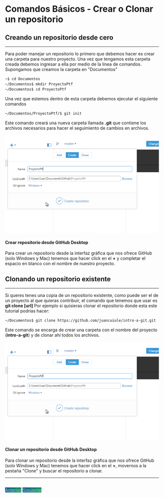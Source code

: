 # Comandos Básicos - Crear o Clonar un repositorio

## Creando un repositorio desde cero
---
Para poder manejar un repositorio lo primero que debemos hacer es crear una carpeta para nuestro proyecto.
Una vez que tengamos esta carpeta creada debemos ingresar a ella por medio de la línea de comandos.
Supongamos que creamos la carpeta en "Documentos"

```bash
~$ cd Documentos
~/Documentos$ mkdir ProyectoPtf
~/Documentos$ cd ProyectoPtf
```

Una vez que estemos dentro de esta carpeta debemos ejecutar el siguiente comandos

```bash
~/Documentos/ProyectoPtf/$ git init
```

Este comando creará una nueva carpeta llamada **.git** que contiene los archivos necesarios para hacer el seguimiento de cambios en archivos.

![Crear repositorio desde GitHub Desktop](../media/crear-repositorio.png)

#### Crear repositorio desde GitHub Desktop
Para crear un repositorio desde la interfaz gráfica que nos ofrece GitHub (solo Windows y Mac) tenemos que hacer click en el **+** y completar el espacio en blanco con el nombre de nuestro proyecto.

## Clonando un repositorio existente
---
Si queres tenes una copia de un repositorio existente, como puede ser el de un proyecto al que quieras contribuir, el comando que tenemos que usar es **git clone [url]**
Por ejemplo si quisieras clonar el repositorio donde esta este tutorial podrias hacer:

```bash
~/Documentos$ git clone https://github.com/juancuiule/intro-a-git.git
```

Este comando se encarga de crear una carpeta con el nombre del proyecto (**intro-a-git**) y de clonar ahí todos los archivos.

![Clonar un repositorio desde GitHub Desktop](../media/crear-repositorio.png)

#### Clonar un repositorio desde GitHub Desktop
Para clonar un repositorio desde la interfaz gráfica que nos ofrece GitHub (solo Windows y Mac) tenemos que hacer click en el **+**, movernos a la pestaña "Clone" y buscar el repositorio a clonar.

---

<br>
<style>
.my-btn {
    width: 120px;
    display: inline;
    text-align: center;
    color: rgba(255, 255, 255, 0.6);
    background-color: #159957;
    background-image: linear-gradient(120deg, #155799, #159957);
    transition: color 0.2s ease-in-out;
}

.my-btn:hover {
    color: #FFFFFF;
}

.btn-next {
    margin-left: 71.9% !important;
}
</style>
<a href="index" class="btn my-btn">Anterior</a>
<a href="agregar-archivos" class="btn my-btn btn-next">Siguiente</a>

